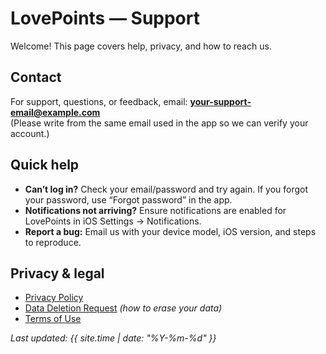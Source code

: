 # LovePoints — Support

Welcome! This page covers help, privacy, and how to reach us.

## Contact
For support, questions, or feedback, email: **[your-support-email@example.com](mailto:your-support-email@example.com)**  
(Please write from the same email used in the app so we can verify your account.)

## Quick help
- **Can’t log in?** Check your email/password and try again. If you forgot your password, use “Forgot password” in the app.
- **Notifications not arriving?** Ensure notifications are enabled for LovePoints in iOS Settings → Notifications.
- **Report a bug:** Email us with your device model, iOS version, and steps to reproduce.

## Privacy & legal
- [Privacy Policy](./privacy.md)
- [Data Deletion Request](./data-deletion.md) *(how to erase your data)*
- [Terms of Use](./terms.md)

_Last updated: {{ site.time | date: "%Y-%m-%d" }}_
